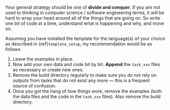Your general strategy should be one of **divide and conquer**. If you are not used to
thinking in computer science / software engineering terms, it will be hard to wrap your
head around all of the things that are going on. So write one bit of code at a time,
understand what is happening and why, and move on.

Assuming you have installed the template for the language(s) of your choice as described
in {ref}`template_setup`, my recommendation would be as follows.

1. Leave the examples in place.
1. Now add your own data and code bit by bit. **Append** the `task_xxx` files as
   necessary or create new ones.
1. Remove the build directory regularly to make sure you do not rely on outputs from
   tasks that do not exist any more — this is a frequent source of confusion.
1. Once you got the hang of how things work, remove the examples (both the data files
   and the code in the `task_xxx` files). Also remove the build directory.
